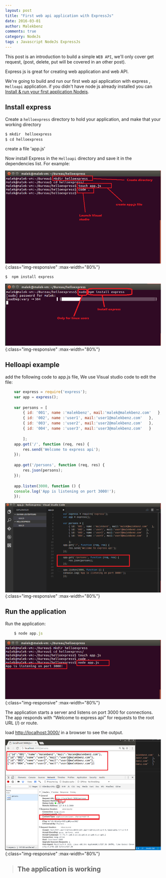```yaml
---
layout: post
title: "First web api application with ExpressJs"
date: 2016-03-01
author: Malekbenz
comments: true
category: NodeJs
tags : Javascript NodeJs ExpressJs
---
```


This post is an introduction to build a simple `WEB API`, we'll only cover  get request,  (post, delete, put will be covered in an other post). 

    
Express js is great for creating web application and web API.

We're going to build and run our first web api application with express , `Helloapi` application. if you didn't have node js already installed you can [Install & run your first application Nodejs](/blog/2015/12/22/install-run-your-first-application-nodejs).  

## Install express  


Create a `helloexpress` directory to hold your application, and make that your working directory

```javascript
$ mkdir  helloexpress
$ cd helloexpress
```
create a file 'app.js'

Now install Express in the `Helloapi` directory and save it in the dependencies list. For example:

![CMD](/images/helloexpress/cmd.png){:class="img-responsive" :max-width="80%"}

```javascript
$  npm install express
```

![CMD](/images/helloexpress/npm.png){:class="img-responsive" :max-width="80%"}

## Helloapi example

add the following code to app.js file, We use Visual studio code to edit the file:

```javascript
    var express = require('express');
    var app = express();

    var persons = [
        { id: '001', name :'malekbenz', mail:'malek@malekbenz.com'   },
        { id: '002', name :'user1', mail:'user1@malekbenz.com'   },
        { id: '003', name :'user2', mail:'user2@malekbenz.com'   },
        { id: '004', name :'user3', mail:'user3@malekbenz.com'   }

        ];
    app.get('/', function (req, res) {
        res.send('Welcome to express api');
    });

    app.get('/persons', function (req, res) {
        res.json(persons);
    });

    app.listen(3000, function () {
    console.log('App is listening on port 3000!');
    });
```

![vs code](/images/helloexpress/vscodeapi.png){:class="img-responsive" :max-width="80%"}


## Run the application 
    
Run the application: 

```javascript
    $ node app.js
```

![loadl application](/images/helloexpress/launch.png){:class="img-responsive" :max-width="80%"}

The application starts a server and listens on port 3000 for connections. The app responds with “Welcome to express api” for requests to the root URL (/) or route. 

load [http://localhost:3000/](http://localhost:3000/persons) in a browser to see the output.

![vs code](/images/helloexpress/webapi.png){:class="img-responsive" :max-width="80%"}



>
> ## **The application is working**
>